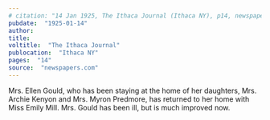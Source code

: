```yaml
---
# citation: "14 Jan 1925, The Ithaca Journal (Ithaca NY), p14, newspapers.com"
pubdate:  "1925-01-14"
author: 
title: 
voltitle:  "The Ithaca Journal"
publocation:  "Ithaca NY"
pages:  "14"
source:  "newspapers.com"
---
```

Mrs. Ellen Gould, who has been staying at the home of her daughters, Mrs. Archie Kenyon and Mrs. Myron Predmore, has returned to her home with Miss Emily Mill. Mrs. Gould has been ill, but is much improved now. 
